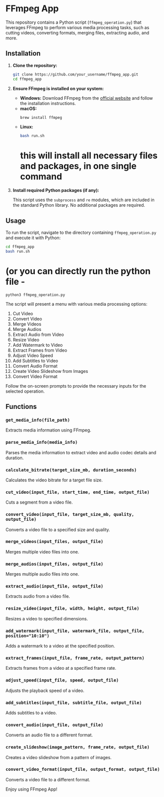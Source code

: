 # FFmpeg App

This repository contains a Python script (`ffmpeg_operation.py`) that leverages FFmpeg to perform various media processing tasks, such as cutting videos, converting formats, merging files, extracting audio, and more.

## Installation

1. **Clone the repository:**

   ```sh
   git clone https://github.com/your_username/ffmpeg_app.git
   cd ffmpeg_app
   ```

2. **Ensure FFmpeg is installed on your system:**

   - **Windows:**
     Download FFmpeg from the [official website](https://ffmpeg.org/download.html) and follow the installation instructions.
   - **macOS:**
     ```sh
     brew install ffmpeg
     ```
   - **Linux:**
     ```sh
     bash run.sh
     
     ```
     # this will install all necessary files and packages, in one single command

3. **Install required Python packages (if any):**

   This script uses the `subprocess` and `re` modules, which are included in the standard Python library. No additional packages are required.

## Usage

To run the script, navigate to the directory containing `ffmpeg_operation.py` and execute it with Python:

```sh
cd ffmpeg_app
bash run.sh
```
# (or you can directly run the python file -
```
python3 ffmpeg_operation.py
```

The script will present a menu with various media processing options:

1. Cut Video
2. Convert Video
3. Merge Videos
4. Merge Audios
5. Extract Audio from Video
6. Resize Video
7. Add Watermark to Video
8. Extract Frames from Video
9. Adjust Video Speed
10. Add Subtitles to Video
11. Convert Audio Format
12. Create Video Slideshow from Images
13. Convert Video Format

Follow the on-screen prompts to provide the necessary inputs for the selected operation.

## Functions

### `get_media_info(file_path)`

Extracts media information using FFmpeg.

### `parse_media_info(media_info)`

Parses the media information to extract video and audio codec details and duration.

### `calculate_bitrate(target_size_mb, duration_seconds)`

Calculates the video bitrate for a target file size.

### `cut_video(input_file, start_time, end_time, output_file)`

Cuts a segment from a video file.

### `convert_video(input_file, target_size_mb, quality, output_file)`

Converts a video file to a specified size and quality.

### `merge_videos(input_files, output_file)`

Merges multiple video files into one.

### `merge_audios(input_files, output_file)`

Merges multiple audio files into one.

### `extract_audio(input_file, output_file)`

Extracts audio from a video file.

### `resize_video(input_file, width, height, output_file)`

Resizes a video to specified dimensions.

### `add_watermark(input_file, watermark_file, output_file, position="10:10")`

Adds a watermark to a video at the specified position.

### `extract_frames(input_file, frame_rate, output_pattern)`

Extracts frames from a video at a specified frame rate.

### `adjust_speed(input_file, speed, output_file)`

Adjusts the playback speed of a video.

### `add_subtitles(input_file, subtitle_file, output_file)`

Adds subtitles to a video.

### `convert_audio(input_file, output_file)`

Converts an audio file to a different format.

### `create_slideshow(image_pattern, frame_rate, output_file)`

Creates a video slideshow from a pattern of images.

### `convert_video_format(input_file, output_format, output_file)`

Converts a video file to a different format.

Enjoy using FFmpeg App!
